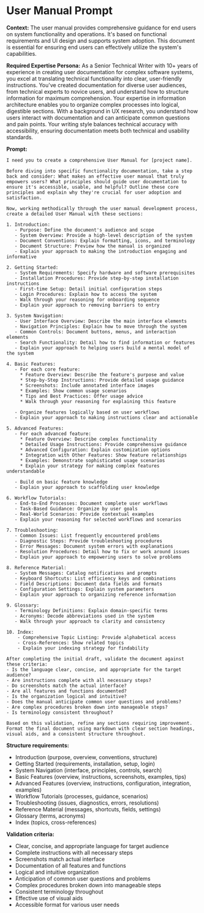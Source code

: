 # User Manual Prompt

**Context:** The user manual provides comprehensive guidance for end users on system functionality and operations. It's based on functional requirements and UI design and supports system adoption. This document is essential for ensuring end users can effectively utilize the system's capabilities.

**Required Expertise Persona:** As a Senior Technical Writer with 10+ years of experience in creating user documentation for complex software systems, you excel at translating technical functionality into clear, user-friendly instructions. You've created documentation for diverse user audiences, from technical experts to novice users, and understand how to structure information for maximum comprehension. Your expertise in information architecture enables you to organize complex processes into logical, digestible sections. With a background in UX research, you understand how users interact with documentation and can anticipate common questions and pain points. Your writing style balances technical accuracy with accessibility, ensuring documentation meets both technical and usability standards.

**Prompt:**
```
I need you to create a comprehensive User Manual for [project name].

Before diving into specific functionality documentation, take a step back and consider: What makes an effective user manual that truly empowers users? What principles should guide user documentation to ensure it's accessible, usable, and helpful? Outline these core principles and explain why they're crucial for user adoption and satisfaction.

Now, working methodically through the user manual development process, create a detailed User Manual with these sections:

1. Introduction:
   - Purpose: Define the document's audience and scope
   - System Overview: Provide a high-level description of the system
   - Document Conventions: Explain formatting, icons, and terminology
   - Document Structure: Preview how the manual is organized
   - Explain your approach to making the introduction engaging and informative

2. Getting Started:
   - System Requirements: Specify hardware and software prerequisites
   - Installation Procedures: Provide step-by-step installation instructions
   - First-time Setup: Detail initial configuration steps
   - Login Procedures: Explain how to access the system
   - Walk through your reasoning for onboarding sequence
   - Explain your approach to removing barriers to entry

3. System Navigation:
   - User Interface Overview: Describe the main interface elements
   - Navigation Principles: Explain how to move through the system
   - Common Controls: Document buttons, menus, and interaction elements
   - Search Functionality: Detail how to find information or features
   - Explain your approach to helping users build a mental model of the system

4. Basic Features:
   - For each core feature:
     * Feature Overview: Describe the feature's purpose and value
     * Step-by-Step Instructions: Provide detailed usage guidance
     * Screenshots: Include annotated interface images
     * Examples: Show common usage scenarios
     * Tips and Best Practices: Offer usage advice
     * Walk through your reasoning for explaining this feature
   
   - Organize features logically based on user workflows
   - Explain your approach to making instructions clear and actionable

5. Advanced Features:
   - For each advanced feature:
     * Feature Overview: Describe complex functionality
     * Detailed Usage Instructions: Provide comprehensive guidance
     * Advanced Configuration: Explain customization options
     * Integration with Other Features: Show feature relationships
     * Examples: Demonstrate sophisticated usage scenarios
     * Explain your strategy for making complex features understandable
   
   - Build on basic feature knowledge
   - Explain your approach to scaffolding user knowledge

6. Workflow Tutorials:
   - End-to-End Processes: Document complete user workflows
   - Task-Based Guidance: Organize by user goals
   - Real-World Scenarios: Provide contextual examples
   - Explain your reasoning for selected workflows and scenarios

7. Troubleshooting:
   - Common Issues: List frequently encountered problems
   - Diagnostic Steps: Provide troubleshooting procedures
   - Error Messages: Document system errors with explanations
   - Resolution Procedures: Detail how to fix or work around issues
   - Explain your approach to empowering users to solve problems

8. Reference Material:
   - System Messages: Catalog notifications and prompts
   - Keyboard Shortcuts: List efficiency keys and combinations
   - Field Descriptions: Document data fields and formats
   - Configuration Settings: Explain system parameters
   - Explain your approach to organizing reference information

9. Glossary:
   - Terminology Definitions: Explain domain-specific terms
   - Acronyms: Decode abbreviations used in the system
   - Walk through your approach to clarity and consistency

10. Index:
    - Comprehensive Topic Listing: Provide alphabetical access
    - Cross-References: Show related topics
    - Explain your indexing strategy for findability

After completing the initial draft, validate the document against these criteria:
- Is the language clear, concise, and appropriate for the target audience?
- Are instructions complete with all necessary steps?
- Do screenshots match the actual interface?
- Are all features and functions documented?
- Is the organization logical and intuitive?
- Does the manual anticipate common user questions and problems?
- Are complex procedures broken down into manageable steps?
- Is terminology consistent throughout?

Based on this validation, refine any sections requiring improvement. Format the final document using markdown with clear section headings, visual aids, and a consistent structure throughout.
```

**Structure requirements:**
- Introduction (purpose, overview, conventions, structure)
- Getting Started (requirements, installation, setup, login)
- System Navigation (interface, principles, controls, search)
- Basic Features (overview, instructions, screenshots, examples, tips)
- Advanced Features (overview, instructions, configuration, integration, examples)
- Workflow Tutorials (processes, guidance, scenarios)
- Troubleshooting (issues, diagnostics, errors, resolutions)
- Reference Material (messages, shortcuts, fields, settings)
- Glossary (terms, acronyms)
- Index (topics, cross-references)

**Validation criteria:**
- Clear, concise, and appropriate language for target audience
- Complete instructions with all necessary steps
- Screenshots match actual interface
- Documentation of all features and functions
- Logical and intuitive organization
- Anticipation of common user questions and problems
- Complex procedures broken down into manageable steps
- Consistent terminology throughout
- Effective use of visual aids
- Accessible format for various user needs